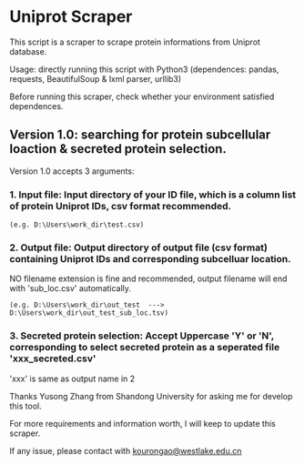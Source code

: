 # Uniprot Scraper

This script is a scraper to scrape protein informations from Uniprot database.

Usage: directly running this script with Python3 (dependences: pandas, requests, BeautifulSoup & lxml parser, urllib3)

Before running this scraper, check whether your environment satisfied dependences.

## Version 1.0: searching for protein subcellular loaction & secreted protein selection.

Version 1.0 accepts 3 arguments: 
### 1. Input file: Input directory of your ID file, which is a column list of protein Uniprot IDs, csv format recommended.

    (e.g. D:\Users\work_dir\test.csv)
   
### 2. Output file: Output directory of output file (csv format) containing Uniprot IDs and corresponding subcelluar location.
   NO filename extension is fine and recommended, output filename will end with 'sub_loc.csv' automatically.

    (e.g. D:\Users\work_dir\out_test  --->  D:\Users\work_dir\out_test_sub_loc.tsv)
   
### 3. Secreted protein selection: Accept Uppercase 'Y' or 'N', corresponding to select secreted protein as a seperated file 'xxx_secreted.csv'
   
   'xxx' is same as output name in 2

Thanks Yusong Zhang from Shandong University for asking me for develop this tool.

For more requirements and information worth, I will keep to update this scraper.

If any issue, please contact with kourongao@westlake.edu.cn
